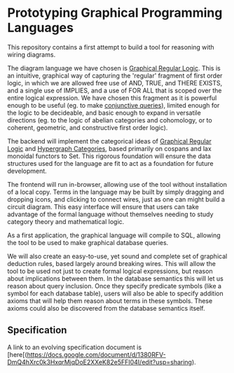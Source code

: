 # Prototyping Graphical Programming Languages 

This repository contains a first attempt to build a tool for reasoning with wiring diagrams.

The diagram language we have chosen is [Graphical Regular Logic](https://arxiv.org/abs/1812.05765). This is an intuitive, graphical way of capturing the 'regular' fragment of first order logic, in which we are allowed free use of AND, TRUE, and THERE EXISTS, and a single use of IMPLIES, and a use of FOR ALL that is scoped over the entire logical expression. We have chosen this fragment as it is powerful enough to be useful (eg. to make [conjunctive queries](https://en.wikipedia.org/wiki/Conjunctive_query)), limited enough for the logic to be decideable, and basic enough to expand in versatile directions (eg. to the logic of abelian categories and cohomology, or to coherent, geometric, and constructive first order logic).

The backend will implement the categorical ideas of [Graphical Regular Logic](https://arxiv.org/abs/1812.05765) and [Hypergraph Categories](https://arxiv.org/abs/1806.08304), based primarily on cospans and lax monoidal functors to Set. This rigorous foundation will ensure the data structures used for the language are fit to act as a foundation for future development.

The frontend will run in-browser, allowing use of the tool without installation of a local copy. Terms in the language may be built by simply dragging and dropping icons, and clicking to connect wires, just as one can might build a circuit diagram. This easy interface will ensure that users can take advantage of the formal language without themselves needing to study category theory and mathematical logic.

As a first application, the graphical language will compile to SQL, allowing the tool to be used to make graphical database queries.

We will also create an easy-to-use, yet sound and complete set of graphical deduction rules, based largely around breaking wires. This will allow the tool to be used not just to create formal logical expressions, but reason about implications between them. In the database semantics this will let us reason about query inclusion. Once they specify predicate symbols (like a symbol for each database table), users will also be able to specify addition axioms that will help them reason about terms in these symbols. These axioms could also be discovered from the database semantics itself.



## Specification

A link to an evolving specification document is [here[(https://docs.google.com/document/d/1380RFV-DmQ4hXrc0k3HxqrMjqDoE2XXeK82e5FFI04I/edit?usp=sharing).
